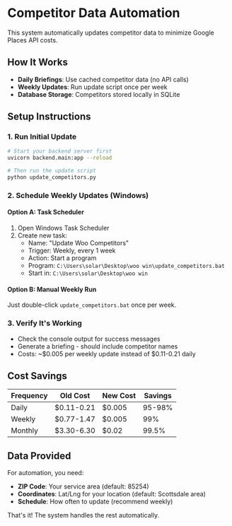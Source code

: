 # Competitor Data Automation

This system automatically updates competitor data to minimize Google Places API costs.

## How It Works

- **Daily Briefings**: Use cached competitor data (no API calls)
- **Weekly Updates**: Run update script once per week
- **Database Storage**: Competitors stored locally in SQLite

## Setup Instructions

### 1. Run Initial Update
```bash
# Start your backend server first
uvicorn backend.main:app --reload

# Then run the update script
python update_competitors.py
```

### 2. Schedule Weekly Updates (Windows)

#### Option A: Task Scheduler
1. Open Windows Task Scheduler
2. Create new task:
   - Name: "Update Woo Competitors"
   - Trigger: Weekly, every 1 week
   - Action: Start a program
   - Program: `C:\Users\solar\Desktop\woo win\update_competitors.bat`
   - Start in: `C:\Users\solar\Desktop\woo win`

#### Option B: Manual Weekly Run
Just double-click `update_competitors.bat` once per week.

### 3. Verify It's Working
- Check the console output for success messages
- Generate a briefing - should include competitor names
- Costs: ~$0.005 per weekly update instead of $0.11-0.21 daily

## Cost Savings

| Frequency | Old Cost | New Cost | Savings |
|-----------|----------|----------|---------|
| Daily | $0.11-0.21 | $0.005 | 95-98% |
| Weekly | $0.77-1.47 | $0.005 | 99% |
| Monthly | $3.30-6.30 | $0.02 | 99.5% |

## Data Provided

For automation, you need:
- **ZIP Code**: Your service area (default: 85254)
- **Coordinates**: Lat/Lng for your location (default: Scottsdale area)
- **Schedule**: How often to update (recommend weekly)

That's it! The system handles the rest automatically.